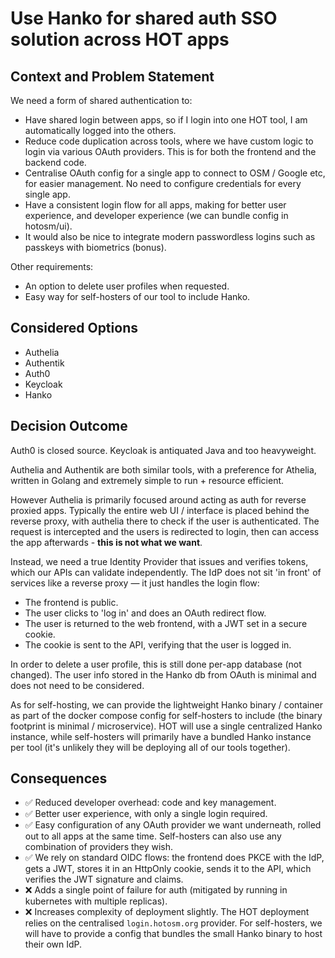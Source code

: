 # Use Hanko for shared auth SSO solution across HOT apps

## Context and Problem Statement

We need a form of shared authentication to:

- Have shared login between apps, so if I login into one HOT tool,
  I am automatically logged into the others.
- Reduce code duplication across tools, where we have custom logic
  to login via various OAuth providers. This is for both the
  frontend and the backend code.
- Centralise OAuth config for a single app to connect to OSM / Google
  etc, for easier management. No need to configure credentials for
  every single app.
- Have a consistent login flow for all apps, making for better user
  experience, and developer experience (we can bundle config in hotosm/ui).
- It would also be nice to integrate modern passwordless logins such as
  passkeys with biometrics (bonus).

Other requirements:

- An option to delete user profiles when requested.
- Easy way for self-hosters of our tool to include Hanko.

## Considered Options

- Authelia
- Authentik
- Auth0
- Keycloak
- Hanko

## Decision Outcome

Auth0 is closed source. Keycloak is antiquated Java and too heavyweight.

Authelia and Authentik are both similar tools, with a preference for Athelia,
written in Golang and extremely simple to run + resource efficient.

However Authelia is primarily focused around acting as auth for reverse proxied
apps. Typically the entire web UI / interface is placed behind the reverse
proxy, with authelia there to check if the user is authenticated. The request
is intercepted and the users is redirected to login, then can access the app
afterwards - **this is not what we want**.

Instead, we need a true Identity Provider that issues and verifies tokens,
which our APIs can validate independently. The IdP does not sit 'in front' of
services like a reverse proxy — it just handles the login flow:

- The frontend is public.
- The user clicks to 'log in' and does an OAuth redirect flow.
- The user is returned to the web frontend, with a JWT set in a secure cookie.
- The cookie is sent to the API, verifying that the user is logged in.

In order to delete a user profile, this is still done per-app database (not changed).
The user info stored in the Hanko db from OAuth is minimal and does not need to be
considered.

As for self-hosting, we can provide the lightweight Hanko binary / container as part
of the docker compose config for self-hosters to include (the binary footprint is
minimal / microservice). HOT will use a single centralized Hanko instance, while
self-hosters will primarily have a bundled Hanko instance per tool (it's unlikely
they will be deploying all of our tools together).

## Consequences

- ✅ Reduced developer overhead: code and key management.
- ✅ Better user experience, with only a single login required.
- ✅ Easy configuration of any OAuth provider we want underneath,
  rolled out to all apps at the same time. Self-hosters can also
  use any combination of providers they wish.
- ✅ We rely on standard OIDC flows: the frontend does PKCE with
  the IdP, gets a JWT, stores it in an HttpOnly cookie, sends it to
  the API, which verifies the JWT signature and claims.
- ❌ Adds a single point of failure for auth (mitigated by running in
  kubernetes with multiple replicas).
- ❌ Increases complexity of deployment slightly. The HOT deployment
  relies on the centralised `login.hotosm.org` provider. For self-hosters,
  we will have to provide a config that bundles the small Hanko binary
  to host their own IdP.
